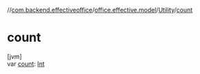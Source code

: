 //[com.backend.effectiveoffice](IdeaProjects/labs-office-elevator/effectiveOfficeBackend/documentation/gfm/index.md)/[office.effective.model](IdeaProjects/labs-office-elevator/effectiveOfficeBackend/documentation/gfm/com.backend.effectiveoffice/office.effective.model/index.md)/[Utility](IdeaProjects/labs-office-elevator/effectiveOfficeBackend/documentation/gfm/com.backend.effectiveoffice/office.effective.model/-utility/index.md)/[count](IdeaProjects/labs-office-elevator/effectiveOfficeBackend/documentation/gfm/com.backend.effectiveoffice/office.effective.model/-utility/count.md)

# count

[jvm]\
var [count](IdeaProjects/labs-office-elevator/effectiveOfficeBackend/documentation/gfm/com.backend.effectiveoffice/office.effective.model/-utility/count.md): [Int](https://kotlinlang.org/api/latest/jvm/stdlib/kotlin/-int/index.html)
